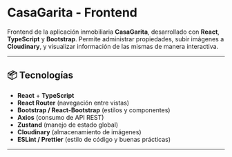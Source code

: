 # CasaGarita - Frontend

Frontend de la aplicación inmobiliaria **CasaGarita**, desarrollado con **React**, **TypeScript** y **Bootstrap**. Permite administrar propiedades, subir imágenes a **Cloudinary**, y visualizar información de las mismas de manera interactiva.

---

## 📦 Tecnologías

- **React** + **TypeScript**
- **React Router** (navegación entre vistas)
- **Bootstrap / React-Bootstrap** (estilos y componentes)
- **Axios** (consumo de API REST)
- **Zustand** (manejo de estado global)
- **Cloudinary** (almacenamiento de imágenes)
- **ESLint / Prettier** (estilo de código y buenas prácticas)

---

